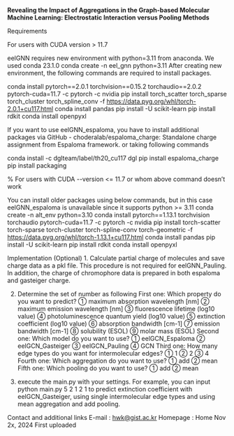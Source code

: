 **Revealing the Impact of Aggregations in the Graph-based Molecular Machine Learning: Electrostatic Interaction versus Pooling Methods**

Requirements

For users with CUDA version > 11.7

eelGNN requires new environment with python=3.11 from anaconda. We used conda 23.1.0
conda create -n eel_gnn python=3.11
After creating new environment, the following commands are required to install packages.

conda install pytorch==2.0.1 torchvision==0.15.2 torchaudio==2.0.2 pytorch-cuda=11.7 -c pytorch -c nvidia
pip install torch_scatter torch_sparse torch_cluster torch_spline_conv -f https://data.pyg.org/whl/torch-2.0.1+cu117.html
conda install pandas
pip install -U scikit-learn
pip install rdkit
conda install openpyxl


If you want to use eelGNN_espaloma, you have to install additional packages via GitHub - choderalab/espaloma_charge: Standalone charge assignment from Espaloma framework. or taking following commands

conda install -c dglteam/label/th20_cu117 dgl
pip install espaloma_charge
pip install packaging

% For users with CUDA --version <= 11.7 or whom above command doesn’t work

You can install older packages using below commands, but in this case eelGNN_espaloma is unavailable since it supports python >= 3.11
conda create -n alt_env python=3.10
conda install pytorch==1.13.1 torchvision torchaudio pytorch-cuda=11.7 -c pytorch -c nvidia
pip install torch-scatter torch-sparse torch-cluster torch-spline-conv torch-geometric -f https://data.pyg.org/whl/torch-1.13.1+cu117.html
conda install pandas
pip install -U scikit-learn
pip install rdkit
conda install openpyxl



Implementation
(Optional) 1. Calculate partial charge of molecules and save charge data as a pkl file. This procedure is not required for eelGNN_Pauling. In addition, the charge of chromophore data is prepared in both espaloma and gasteiger charge.

2. Determine the set of number as following
First one: Which property do you want to predict?
①	maximum absorption wavelength [nm]
②	maximum emission wavelength [nm]
③	fluorescence lifetime (log10 value)
④	photoluminescence quantum yield (log10 value)
⑤	extinction coefficient (log10 value)
⑥	absorption bandwidth [cm-1]
⑦	emission bandwidth [cm-1]
⑧	solubility (ESOL)
⑨	molar mass (ESOL) 
Second one: Which model do you want to use?
①	eelGCN_Espaloma
②	eelGCN_Gasteiger
③	eelGCN_Pauling
④	GCN
Third one: How many edge types do you want for intermolecular edges?
①	1
②	2
③	4
Fourth one: Which aggregation do you want to use?
①	add
②	mean
Fifth one: Which pooling do you want to use?
①	add
②	mean

3. execute the main.py with your settings.
For example, you can input
python main.py 5 2 1 2 1
to predict extinction coefficient with eelGCN_Gasteiger, using single intermolecular edge types and using mean aggregation and add pooling.


Contact and additional links
E-mail : hwk@gist.ac.kr 
Homepage : Home
Nov 2x, 2024 First uploaded
